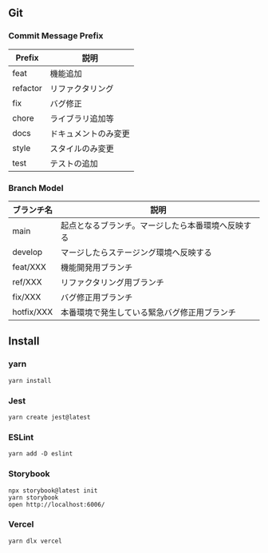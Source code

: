 ## Git

### Commit Message Prefix

| Prefix   | 説明                 |
| -------- | -------------------- |
| feat     | 機能追加             |
| refactor | リファクタリング     |
| fix      | バグ修正             |
| chore    | ライブラリ追加等     |
| docs     | ドキュメントのみ変更 |
| style    | スタイルのみ変更     |
| test     | テストの追加         |

### Branch Model

| ブランチ名 | 説明                                               |
| ---------- | -------------------------------------------------- |
| main       | 起点となるブランチ。マージしたら本番環境へ反映する |
| develop    | マージしたらステージング環境へ反映する             |
| feat/XXX   | 機能開発用ブランチ                                 |
| ref/XXX    | リファクタリング用ブランチ                         |
| fix/XXX    | バグ修正用ブランチ                                 |
| hotfix/XXX | 本番環境で発生している緊急バグ修正用ブランチ       |

## Install

### yarn

```
yarn install
```

### Jest

```
yarn create jest@latest
```

### ESLint

```
yarn add -D eslint
```

### Storybook

```
npx storybook@latest init
yarn storybook
open http://localhost:6006/
```

### Vercel

```
yarn dlx vercel

```
